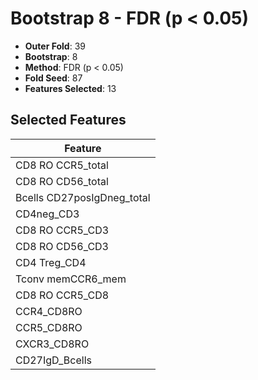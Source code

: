 # Bootstrap 8 - FDR (p < 0.05)

- **Outer Fold**: 39
- **Bootstrap**: 8
- **Method**: FDR (p < 0.05)
- **Fold Seed**: 87
- **Features Selected**: 13

## Selected Features

| Feature |
|---------|
| CD8 RO CCR5_total |
| CD8 RO CD56_total |
| Bcells CD27posIgDneg_total |
| CD4neg_CD3 |
| CD8 RO CCR5_CD3 |
| CD8 RO CD56_CD3 |
| CD4 Treg_CD4 |
| Tconv memCCR6_mem |
| CD8 RO CCR5_CD8 |
| CCR4_CD8RO |
| CCR5_CD8RO |
| CXCR3_CD8RO |
| CD27IgD_Bcells |
